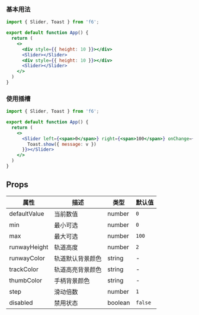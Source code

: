 <div class="block-panel"><h3>基本用法</h3>

```jsx
import { Slider, Toast } from 'f6';

export default function App() {
  return (
    <>
      <div style={{ height: 10 }}></div>
      <Slider></Slider>
      <div style={{ height: 10 }}></div>
      <Slider></Slider>
    </>
  )
}
```
</div>

<div class="block-panel"><h3>使用插槽</h3>

```jsx
import { Slider, Toast } from 'f6';

export default function App() {
  return (
    <>
      <Slider left={<span>0</span>} right={<span>100</span>} onChange={(v) => {
        Toast.show({ message: v })
      }}></Slider>
    </>
  )
}
```
</div>

## Props

| 属性 | 描述 | 类型 | 默认值 |
| - | - | - | - |
| defaultValue | 当前数值 | number | `0` |
| min | 最小可选 | number | `0` |
| max | 最大可选 | number | `100` |
| runwayHeight | 轨道高度  | number | `2` |
| runwayColor | 轨道默认背景颜色 | string | - |
| trackColor | 轨道高亮背景颜色 | string | - |
| thumbColor | 手柄背景颜色 | string | - |
| step | 滑动倍数 | number | `1` |
| disabled | 禁用状态 | boolean | `false` |